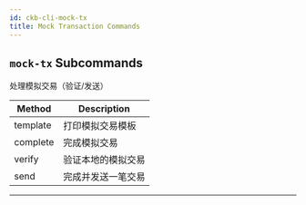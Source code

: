 ```yaml
---
id: ckb-cli-mock-tx
title: Mock Transaction Commands
---
```


## <code>mock-tx</code> Subcommands

处理模拟交易（验证/发送）

|Method|Description|
|---|---|
|template    |打印模拟交易模板|
|complete    |完成模拟交易|
|verify      |验证本地的模拟交易|
|send        |完成并发送一笔交易|

---